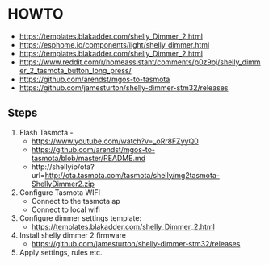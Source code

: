 # HOWTO

- https://templates.blakadder.com/shelly_Dimmer_2.html
- https://esphome.io/components/light/shelly_dimmer.html
- https://templates.blakadder.com/shelly_Dimmer_2.html
- https://www.reddit.com/r/homeassistant/comments/p0z9oj/shelly_dimmer_2_tasmota_button_long_press/
- https://github.com/arendst/mgos-to-tasmota
- https://github.com/jamesturton/shelly-dimmer-stm32/releases

## Steps
1. Flash Tasmota - 
    - https://www.youtube.com/watch?v=_oRr8FZyyQ0
    - https://github.com/arendst/mgos-to-tasmota/blob/master/README.md
    - http://shellyip/ota?url=http://ota.tasmota.com/tasmota/shelly/mg2tasmota-ShellyDimmer2.zip 
2. Configure Tasmota WIFI 
   - Connect to the tasmota ap
   - Connect to local wifi
3. Configure dimmer settings template:
   - https://templates.blakadder.com/shelly_Dimmer_2.html
4. Install shelly dimmer 2 firmware
   - https://github.com/jamesturton/shelly-dimmer-stm32/releases
5. Apply settings, rules etc.